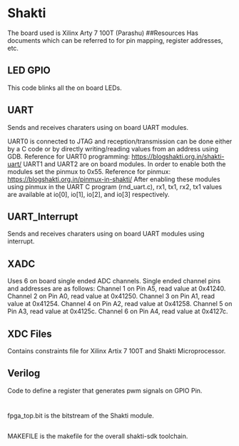# Shakti
The board used is Xilinx Arty 7 100T (Parashu)
##Resources
Has documents which can be referred to for pin mapping, register addresses, etc.
## LED GPIO
This code blinks all the on board LEDs.
## UART
Sends and receives charaters using on board UART modules.  

UART0 is connected to JTAG and reception/transmission can be done either by a C code or by directly writing/reading values from an address using GDB.
Reference for UART0 programming: https://blogshakti.org.in/shakti-uart/
UART1 and UART2 are on board modules. In order to enable both the modules set the pinmux to 0x55.
Reference for pinmux: https://blogshakti.org.in/pinmux-in-shakti/
After enabling these modules using pinmux in the UART C program (rnd_uart.c), rx1, tx1, rx2, tx1 values are available at io[0], io[1], io[2], and io[3] respectively.
## UART_Interrupt
Sends and receives charaters using on board UART modules using interrupt.
## XADC
Uses 6 on board single ended ADC channels.
Single ended channel pins and addresses are as follows:
Channel 1 on Pin A5, read value at 0x41240.
Channel 2 on Pin A0, read value at 0x41250.
Channel 3 on Pin A1, read value at 0x41254.
Channel 4 on Pin A2, read value at 0x41258.
Channel 5 on Pin A3, read value at 0x4125c.
Channel 6 on Pin A4, read value at 0x4127c.
## XDC Files
Contains constraints file for Xilinx Artix 7 100T and Shakti Microprocessor.
## Verilog
Code to define a register that generates pwm signals on GPIO Pin.
#
fpga_top.bit is the bitstream of the Shakti module.
##
MAKEFILE is the makefile for the overall shakti-sdk toolchain.
